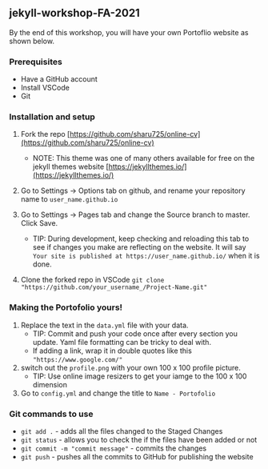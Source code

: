 ## jekyll-workshop-FA-2021

By the end of this workshop, you will have your own Portoflio website as shown below.

### Prerequisites
* Have a GitHub account
* Install VSCode
* Git

### Installation and setup
1. Fork the repo [https://github.com/sharu725/online-cv](https://github.com/sharu725/online-cv)
      * NOTE: This theme was one of many others available for free on the jekyll themes website [https://jekyllthemes.io/](https://jekyllthemes.io/)

2. Go to Settings -> Options tab on github, and rename your repository name to `user_name.github.io`

3. Go to Settings -> Pages tab and change the Source branch to master. Click Save.
    * TIP: During development, keep checking and reloading this tab to see if changes you make are reflecting on the website.
It will say `Your site is published at https://user_name.github.io/` when it is done.

4. Clone the forked repo in VSCode 
```git clone "https://github.com/your_username_/Project-Name.git"```

### Making the Portofolio yours!
1. Replace the text in the `data.yml` file with your data.
    * TIP: Commit and push your code once after every section you update. Yaml file formatting can be tricky to deal with. 
    * If adding a link, wrap it in double quotes like this `"https://www.google.com/"`
3. switch out the `profile.png` with your own 100 x 100 profile picture.
    * TIP: Use online image resizers to get your iamge to the 100 x 100 dimension
5. Go to `config.yml` and change the title to `Name - Portofolio`

### Git commands to use
* `git add .` - adds all the files changed to the Staged Changes
* `git status` - allows you to check the if the files have been added or not
* `git commit -m "commit message"` - commits the changes 
* `git push` - pushes all the commits to GitHub for publishing the website












